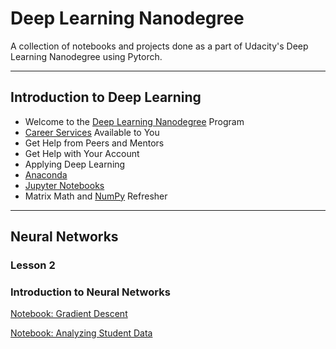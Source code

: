 # Deep Learning Nanodegree
A collection of notebooks and projects done as a part of Udacity's Deep Learning Nanodegree using Pytorch.

----------------------------------------------------------------------------------------------------------

## Introduction to Deep Learning


- Welcome to the [Deep Learning Nanodegree](https://in.udacity.com/course/deep-learning-nanodegree--nd101) Program
- [Career Services](https://www.udacity.com/career-services) Available to You
- Get Help from Peers and Mentors
- Get Help with Your Account
- Applying Deep Learning
- [Anaconda](https://anaconda.org/)
- [Jupyter Notebooks](https://jupyter.org/)
- Matrix Math and [NumPy](http://www.numpy.org/) Refresher
-----------------------------------------------------------------------------------------------------------

## Neural Networks

### Lesson 2
### Introduction to Neural Networks

[Notebook: Gradient Descent](https://github.com/gokriznastic/udacity_pytorch-nanodegree/blob/master/2.%20Neural%20Networks/L1%20intro-neural-networks/gradient-descent/GradientDescent.ipynb)

[Notebook: Analyzing Student Data](https://github.com/gokriznastic/udacity_pytorch-nanodegree/blob/master/2.%20Neural%20Networks/L1%20intro-neural-networks/student-admissions/StudentAdmissions.ipynb)
